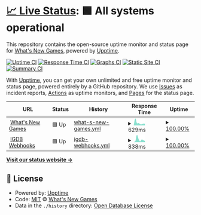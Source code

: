 # [📈 Live Status](https://status.whatsnew.games): <!--live status--> **🟩 All systems operational**

This repository contains the open-source uptime monitor and status page for [What's New Games](https://whatsnew.games), powered by [Upptime](https://github.com/upptime/upptime).

[![Uptime CI](https://github.com/whatsnewgames/status/workflows/Uptime%20CI/badge.svg)](https://github.com/whatsnewgames/status/actions?query=workflow%3A%22Uptime+CI%22)
[![Response Time CI](https://github.com/whatsnewgames/status/workflows/Response%20Time%20CI/badge.svg)](https://github.com/whatsnewgames/status/actions?query=workflow%3A%22Response+Time+CI%22)
[![Graphs CI](https://github.com/whatsnewgames/status/workflows/Graphs%20CI/badge.svg)](https://github.com/whatsnewgames/status/actions?query=workflow%3A%22Graphs+CI%22)
[![Static Site CI](https://github.com/whatsnewgames/status/workflows/Static%20Site%20CI/badge.svg)](https://github.com/whatsnewgames/status/actions?query=workflow%3A%22Static+Site+CI%22)
[![Summary CI](https://github.com/whatsnewgames/status/workflows/Summary%20CI/badge.svg)](https://github.com/whatsnewgames/status/actions?query=workflow%3A%22Summary+CI%22)

With [Upptime](https://upptime.js.org), you can get your own unlimited and free uptime monitor and status page, powered entirely by a GitHub repository. We use [Issues](https://github.com/whatsnewgames/status/issues) as incident reports, [Actions](https://github.com/whatsnewgames/status/actions) as uptime monitors, and [Pages](https://status.whatsnew.games) for the status page.

<!--start: status pages-->
<!-- This summary is generated by Upptime (https://github.com/upptime/upptime) -->
<!-- Do not edit this manually, your changes will be overwritten -->
<!-- prettier-ignore -->
| URL | Status | History | Response Time | Uptime |
| --- | ------ | ------- | ------------- | ------ |
| <img alt="" src="https://icons.duckduckgo.com/ip3/whatsnew.games.ico" height="13"> [What's New Games](https://whatsnew.games) | 🟩 Up | [what-s-new-games.yml](https://github.com/WhatsNewGames/status/commits/HEAD/history/what-s-new-games.yml) | <details><summary><img alt="Response time graph" src="./graphs/what-s-new-games/response-time-week.png" height="20"> 629ms</summary><br><a href="https://status.whatsnew.games/history/what-s-new-games"><img alt="Response time 620" src="https://img.shields.io/endpoint?url=https%3A%2F%2Fraw.githubusercontent.com%2FWhatsNewGames%2Fstatus%2FHEAD%2Fapi%2Fwhat-s-new-games%2Fresponse-time.json"></a><br><a href="https://status.whatsnew.games/history/what-s-new-games"><img alt="24-hour response time 413" src="https://img.shields.io/endpoint?url=https%3A%2F%2Fraw.githubusercontent.com%2FWhatsNewGames%2Fstatus%2FHEAD%2Fapi%2Fwhat-s-new-games%2Fresponse-time-day.json"></a><br><a href="https://status.whatsnew.games/history/what-s-new-games"><img alt="7-day response time 629" src="https://img.shields.io/endpoint?url=https%3A%2F%2Fraw.githubusercontent.com%2FWhatsNewGames%2Fstatus%2FHEAD%2Fapi%2Fwhat-s-new-games%2Fresponse-time-week.json"></a><br><a href="https://status.whatsnew.games/history/what-s-new-games"><img alt="30-day response time 652" src="https://img.shields.io/endpoint?url=https%3A%2F%2Fraw.githubusercontent.com%2FWhatsNewGames%2Fstatus%2FHEAD%2Fapi%2Fwhat-s-new-games%2Fresponse-time-month.json"></a><br><a href="https://status.whatsnew.games/history/what-s-new-games"><img alt="1-year response time 658" src="https://img.shields.io/endpoint?url=https%3A%2F%2Fraw.githubusercontent.com%2FWhatsNewGames%2Fstatus%2FHEAD%2Fapi%2Fwhat-s-new-games%2Fresponse-time-year.json"></a></details> | <details><summary><a href="https://status.whatsnew.games/history/what-s-new-games">100.00%</a></summary><a href="https://status.whatsnew.games/history/what-s-new-games"><img alt="All-time uptime 99.97%" src="https://img.shields.io/endpoint?url=https%3A%2F%2Fraw.githubusercontent.com%2FWhatsNewGames%2Fstatus%2FHEAD%2Fapi%2Fwhat-s-new-games%2Fuptime.json"></a><br><a href="https://status.whatsnew.games/history/what-s-new-games"><img alt="24-hour uptime 100.00%" src="https://img.shields.io/endpoint?url=https%3A%2F%2Fraw.githubusercontent.com%2FWhatsNewGames%2Fstatus%2FHEAD%2Fapi%2Fwhat-s-new-games%2Fuptime-day.json"></a><br><a href="https://status.whatsnew.games/history/what-s-new-games"><img alt="7-day uptime 100.00%" src="https://img.shields.io/endpoint?url=https%3A%2F%2Fraw.githubusercontent.com%2FWhatsNewGames%2Fstatus%2FHEAD%2Fapi%2Fwhat-s-new-games%2Fuptime-week.json"></a><br><a href="https://status.whatsnew.games/history/what-s-new-games"><img alt="30-day uptime 100.00%" src="https://img.shields.io/endpoint?url=https%3A%2F%2Fraw.githubusercontent.com%2FWhatsNewGames%2Fstatus%2FHEAD%2Fapi%2Fwhat-s-new-games%2Fuptime-month.json"></a><br><a href="https://status.whatsnew.games/history/what-s-new-games"><img alt="1-year uptime 99.97%" src="https://img.shields.io/endpoint?url=https%3A%2F%2Fraw.githubusercontent.com%2FWhatsNewGames%2Fstatus%2FHEAD%2Fapi%2Fwhat-s-new-games%2Fuptime-year.json"></a></details>
| <img alt="" src="https://icons.duckduckgo.com/ip3/whatsnew.games.ico" height="13"> [IGDB Webhooks](https://whatsnew.games/api/status/igdb/webhooks) | 🟩 Up | [igdb-webhooks.yml](https://github.com/WhatsNewGames/status/commits/HEAD/history/igdb-webhooks.yml) | <details><summary><img alt="Response time graph" src="./graphs/igdb-webhooks/response-time-week.png" height="20"> 838ms</summary><br><a href="https://status.whatsnew.games/history/igdb-webhooks"><img alt="Response time 790" src="https://img.shields.io/endpoint?url=https%3A%2F%2Fraw.githubusercontent.com%2FWhatsNewGames%2Fstatus%2FHEAD%2Fapi%2Figdb-webhooks%2Fresponse-time.json"></a><br><a href="https://status.whatsnew.games/history/igdb-webhooks"><img alt="24-hour response time 389" src="https://img.shields.io/endpoint?url=https%3A%2F%2Fraw.githubusercontent.com%2FWhatsNewGames%2Fstatus%2FHEAD%2Fapi%2Figdb-webhooks%2Fresponse-time-day.json"></a><br><a href="https://status.whatsnew.games/history/igdb-webhooks"><img alt="7-day response time 838" src="https://img.shields.io/endpoint?url=https%3A%2F%2Fraw.githubusercontent.com%2FWhatsNewGames%2Fstatus%2FHEAD%2Fapi%2Figdb-webhooks%2Fresponse-time-week.json"></a><br><a href="https://status.whatsnew.games/history/igdb-webhooks"><img alt="30-day response time 731" src="https://img.shields.io/endpoint?url=https%3A%2F%2Fraw.githubusercontent.com%2FWhatsNewGames%2Fstatus%2FHEAD%2Fapi%2Figdb-webhooks%2Fresponse-time-month.json"></a><br><a href="https://status.whatsnew.games/history/igdb-webhooks"><img alt="1-year response time 862" src="https://img.shields.io/endpoint?url=https%3A%2F%2Fraw.githubusercontent.com%2FWhatsNewGames%2Fstatus%2FHEAD%2Fapi%2Figdb-webhooks%2Fresponse-time-year.json"></a></details> | <details><summary><a href="https://status.whatsnew.games/history/igdb-webhooks">100.00%</a></summary><a href="https://status.whatsnew.games/history/igdb-webhooks"><img alt="All-time uptime 97.01%" src="https://img.shields.io/endpoint?url=https%3A%2F%2Fraw.githubusercontent.com%2FWhatsNewGames%2Fstatus%2FHEAD%2Fapi%2Figdb-webhooks%2Fuptime.json"></a><br><a href="https://status.whatsnew.games/history/igdb-webhooks"><img alt="24-hour uptime 100.00%" src="https://img.shields.io/endpoint?url=https%3A%2F%2Fraw.githubusercontent.com%2FWhatsNewGames%2Fstatus%2FHEAD%2Fapi%2Figdb-webhooks%2Fuptime-day.json"></a><br><a href="https://status.whatsnew.games/history/igdb-webhooks"><img alt="7-day uptime 100.00%" src="https://img.shields.io/endpoint?url=https%3A%2F%2Fraw.githubusercontent.com%2FWhatsNewGames%2Fstatus%2FHEAD%2Fapi%2Figdb-webhooks%2Fuptime-week.json"></a><br><a href="https://status.whatsnew.games/history/igdb-webhooks"><img alt="30-day uptime 100.00%" src="https://img.shields.io/endpoint?url=https%3A%2F%2Fraw.githubusercontent.com%2FWhatsNewGames%2Fstatus%2FHEAD%2Fapi%2Figdb-webhooks%2Fuptime-month.json"></a><br><a href="https://status.whatsnew.games/history/igdb-webhooks"><img alt="1-year uptime 98.97%" src="https://img.shields.io/endpoint?url=https%3A%2F%2Fraw.githubusercontent.com%2FWhatsNewGames%2Fstatus%2FHEAD%2Fapi%2Figdb-webhooks%2Fuptime-year.json"></a></details>

<!--end: status pages-->

[**Visit our status website →**](https://status.whatsnew.games)

## 📄 License

- Powered by: [Upptime](https://github.com/upptime/upptime)
- Code: [MIT](./LICENSE) © [What's New Games](https://whatsnew.games)
- Data in the `./history` directory: [Open Database License](https://opendatacommons.org/licenses/odbl/1-0/)
